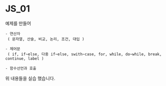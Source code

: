 # JS_01


예제를 만들어

    - 연산자
     ( 문자열, 산술, 비교, 논리, 조건, 대입 )
  
    - 제어문
     ( if, if~else, 다중 if~else, swith~case, for, while, do~while, break, continue, label )

    - 함수선언과 호출


위 내용들을 실습 했습니다.